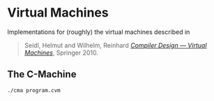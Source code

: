 Virtual Machines
================

Implementations for (roughly) the virtual machines described in 
> Seidl, Helmut and  Wilhelm, Reinhard [*Compiler Design — Virtual Machines*](https://link.springer.com/book/10.1007/978-3-642-14909-2), Springer 2010.

## The C-Machine

    ./cma program.cvm
